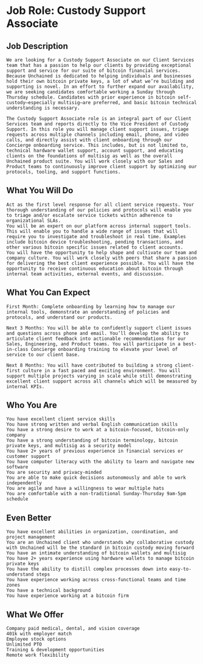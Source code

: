 # Job Role: Custody Support Associate

## Job Description
    We are looking for a Custody Support Associate on our Client Services team that has a passion to help our clients by providing exceptional support and service for our suite of bitcoin financial services. Because Unchained is dedicated to helping individuals and businesses hold their own bitcoin private keys, a lot of what we’re building and supporting is novel. In an effort to further expand our availability, we are seeking candidates comfortable working a Sunday through Thursday schedule. Candidates with prior experience in bitcoin self-custody—especially multisig—are preferred, and basic bitcoin technical understanding is necessary.

    The Custody Support Associate role is an integral part of our Client Services team and reports directly to the Vice President of Custody Support. In this role you will manage client support issues, triage requests across multiple channels including email, phone, and video calls, and directly assist with client onboarding through our Concierge onboarding service. This includes, but is not limited to, technical hardware wallet support, account support, and educating clients on the foundations of multisig as well as the overall Unchained product suite. You will work closely with our Sales and Product teams to continuously improve client support by optimizing our protocols, tooling, and support functions.

## What You Will Do

    Act as the first level response for all client service requests. Your thorough understanding of our policies and protocols will enable you to triage and/or escalate service tickets within adherence to organizational SLAs.
    You will be an expert on our platform across internal support tools. This will enable you to handle a wide range of issues that will require you to investigate and troubleshoot in real time. Examples include bitcoin device troubleshooting, pending transactions, and other various bitcoin specific issues related to client accounts.
    You will have the opportunity to help shape and cultivate our team and company culture. You will work closely with peers that share a passion for delivering the best client experience possible. You will have the opportunity to receive continuous education about bitcoin through internal team activities, external events, and discussion.

## What You Can Expect
    First Month: Complete onboarding by learning how to manage our internal tools, demonstrate an understanding of policies and protocols, and understand our products.
    
    Next 3 Months: You will be able to confidently support client issues and questions across phone and email. You’ll develop the ability to articulate client feedback into actionable recommendations for our Sales, Engineering, and Product teams. You will participate in a best-in-class Concierge onboarding training to elevate your level of service to our client base.
    
    Next 8 Months: You will have contributed to building a strong client-first culture in a fast paced and exciting environment. You will support multiple projects varying in scale while still demonstrating excellent client support across all channels which will be measured by internal KPIs.

## Who You Are
    You have excellent client service skills
    You have strong written and verbal English communication skills
    You have a strong desire to work at a bitcoin-focused, bitcoin-only company
    You have a strong understanding of bitcoin terminology, bitcoin private keys, and multisig as a security model
    You have 2+ years of previous experience in financial services or customer support
    You have computer literacy with the ability to learn and navigate new software
    You are security and privacy-minded
    You are able to make quick decisions autonomously and able to work independently
    You are agile and have a willingness to wear multiple hats
    You are comfortable with a non-traditional Sunday-Thursday 9am-5pm schedule

## Even Better
    You have excellent abilities in organization, coordination, and project management
    You are an Unchained client who understands why collaborative custody with Unchained will be the standard in bitcoin custody moving forward
    You have an intimate understanding of bitcoin wallets and multisig
    You have 2+ years experience using hardware wallets to manage bitcoin private keys
    You have the ability to distill complex processes down into easy-to-understand steps
    You have experience working across cross-functional teams and time zones
    You have a technical background
    You have experience working at a bitcoin firm

## What We Offer
    Company paid medical, dental, and vision coverage
    401k with employer match
    Employee stock options
    Unlimited PTO
    Training & development opportunities
    Remote work flexibility
